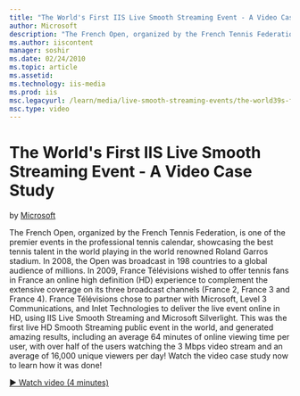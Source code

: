 ```yaml
---
title: "The World's First IIS Live Smooth Streaming Event - A Video Case Study | Microsoft Docs"
author: Microsoft
description: "The French Open, organized by the French Tennis Federation, is one of the premier events in the professional tennis calendar, showcasing the best tennis tale..."
ms.author: iiscontent
manager: soshir
ms.date: 02/24/2010
ms.topic: article
ms.assetid: 
ms.technology: iis-media
ms.prod: iis
msc.legacyurl: /learn/media/live-smooth-streaming-events/the-world39s-first-iis-live-smooth-streaming-event-a-video-case-study
msc.type: video
---
```

The World's First IIS Live Smooth Streaming Event - A Video Case Study
====================
by [Microsoft](https://github.com/Microsoft)

The French Open, organized by the French Tennis Federation, is one of the premier events in the professional tennis calendar, showcasing the best tennis talent in the world playing in the world renowned Roland Garros stadium. In 2008, the Open was broadcast in 198 countries to a global audience of millions. In 2009, France Télévisions wished to offer tennis fans in France an online high definition (HD) experience to complement the extensive coverage on its three broadcast channels (France 2, France 3 and France 4). France Télévisions chose to partner with Microsoft, Level 3 Communications, and Inlet Technologies to deliver the live event online in HD, using IIS Live Smooth Streaming and Microsoft Silverlight. This was the first live HD Smooth Streaming public event in the world, and generated amazing results, including an average 64 minutes of online viewing time per user, with over half of the users watching the 3 Mbps video stream and an average of 16,000 unique viewers per day! Watch the video case study now to learn how it was done!

[&#9654; Watch video (4 minutes)](https://channel9.msdn.com/Blogs/IIS-NET-Site-Videos/the-world39s-first-iis-live-smooth-streaming-event-a-video-case-study)
